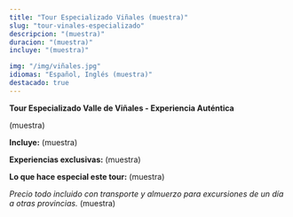 ```yaml
---
title: "Tour Especializado Viñales (muestra)"
slug: "tour-vinales-especializado"
descripcion: "(muestra)"
duracion: "(muestra)"
incluye: "(muestra)"

img: "/img/viñales.jpg"
idiomas: "Español, Inglés (muestra)"
destacado: true
---
```


**Tour Especializado Valle de Viñales - Experiencia Auténtica**

(muestra)

**Incluye:**
(muestra)

**Experiencias exclusivas:**
(muestra)

**Lo que hace especial este tour:**
(muestra)

*Precio todo incluido con transporte y almuerzo para excursiones de un día a otras provincias.*
(muestra)
